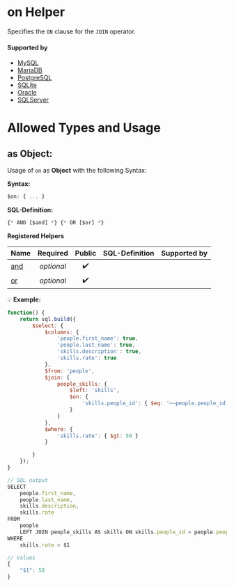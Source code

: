 # on Helper
Specifies the `ON` clause for the `JOIN` operator.

#### Supported by
- [MySQL](https://dev.mysql.com/doc/refman/5.7/en/select.html)
- [MariaDB](https://mariadb.com/kb/en/library/select/)
- [PostgreSQL](https://www.postgresql.org/docs/9.5/static/sql-select.html)
- [SQLite](https://sqlite.org/lang_select.html)
- [Oracle](https://docs.oracle.com/cd/B19306_01/server.102/b14200/statements_10002.htm)
- [SQLServer](https://docs.microsoft.com/en-us/sql/t-sql/queries/select-transact-sql)

# Allowed Types and Usage

## as Object:

Usage of `on` as **Object** with the following Syntax:

**Syntax:**

```javascript
$on: { ... }
```

**SQL-Definition:**
```javascript
{* AND [$and] *} {* OR [$or] *}
```

**Registered Helpers**

Name|Required|Public|SQL-Definition|Supported by
:---|:------:|:----:|:-------------|:-----------
[and](../../../../../../helpers/logical/and/)|*optional*|:heavy_check_mark:||
[or](../../../../../../helpers/logical/or/)|*optional*|:heavy_check_mark:||

:bulb: **Example:**
```javascript
function() {
    return sql.build({
        $select: {
            $columns: {
                'people.first_name': true,
                'people.last_name': true,
                'skills.description': true,
                'skills.rate': true
            },
            $from: 'people',
            $join: {
                people_skills: {
                    $left: 'skills',
                    $on: {
                        'skills.people_id': { $eq: '~~people.people_id' }
                    }
                }
            },
            $where: {
                'skills.rate': { $gt: 50 }
            }

        }
    });
}

// SQL output
SELECT
    people.first_name,
    people.last_name,
    skills.description,
    skills.rate
FROM
    people
    LEFT JOIN people_skills AS skills ON skills.people_id = people.people_id
WHERE
    skills.rate > $1

// Values
{
    "$1": 50
}
```

